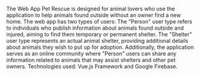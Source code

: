 The Web App Pet Rescue is designed for animal lovers who use the application to help animals found outside without an owner find a new home.
The web app has two types of users: The "Person" user type refers to individuals who publish information about animals found outside and injured, aiming to find them temporary or permanent shelter. The "Shelter" user type represents an actual animal shelter, providing additional details about animals they wish to put up for adoption. Additionally, the application serves as an online community where "Person" users can share any information related to animals that may assist shelters and other pet owners. Technologies used: Vue.js Framework and Google Firebase.
